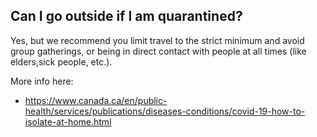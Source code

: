 ## Can I go outside if I am quarantined?

Yes, but we recommend you limit travel to the strict minimum and avoid group gatherings, or being in direct contact with people at all times (like elders,sick people, etc.).

More info here:

- https://www.canada.ca/en/public-health/services/publications/diseases-conditions/covid-19-how-to-isolate-at-home.html
